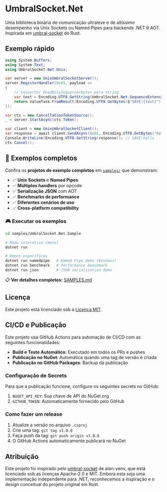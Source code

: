 # UmbralSocket.Net

Uma biblioteca binária de comunicação ultraleve e de altíssimo desempenho via Unix Sockets ou Named Pipes para backends .NET 9 AOT. Inspirada em [umbral-socket](https://github.com/alan-venv/umbral-socket) do Rust.

## Exemplo rápido

```csharp
using System.Buffers;
using System.Text;
using UmbralSocket.Net.Unix;

var server = new UnixUmbralSocketServer();
server.RegisterHandler(0x01, payload =>
{
    // Converter ReadOnlySequence<byte> para string
    var text = Encoding.UTF8.GetString(UmbralSocket.Net.SequenceExtensions.ToArray(payload));
    return ValueTask.FromResult(Encoding.UTF8.GetBytes($"SAVE:{text}"));
});

var cts = new CancellationTokenSource();
_ = server.StartAsync(cts.Token);

var client = new UnixUmbralSocketClient();
var response = await client.SendAsync(0x01, Encoding.UTF8.GetBytes("hello"));
Console.WriteLine(Encoding.UTF8.GetString(response)); // SAVE:hello
cts.Cancel();
```

## 🚀 Exemplos completos

Confira os **projetos de exemplo completos** em [`samples/`](samples/) que demonstram:

- ✅ **Unix Sockets** e **Named Pipes**
- ✅ **Múltiplos handlers** por opcode  
- ✅ **Serialização JSON** com AOT
- ✅ **Benchmarks de performance**
- ✅ **Diferentes cenários de uso**
- ✅ **Cross-platform compatibility**

### 🎮 Executar os exemplos

```bash
cd samples/UmbralSocket.Net.Sample

# Modo interativo (menu)
dotnet run

# Demos específicos
dotnet run namedpipe   # Named Pipe demo (Windows)
dotnet run benchmark   # Performance benchmark  
dotnet run json        # JSON serialization demo
```

📋 **Ver detalhes completos:** [SAMPLES.md](SAMPLES.md)

## Licença

Este projeto está licenciado sob a [Licença MIT](LICENSE).

## CI/CD e Publicação

Este projeto usa GitHub Actions para automação de CI/CD com as seguintes funcionalidades:

- **Build e Teste Automático**: Executado em todos os PRs e pushes
- **Publicação no NuGet**: Automática quando uma tag de versão é criada
- **Publicação no GitHub Packages**: Backup da publicação

### Configuração de Secrets

Para que a publicação funcione, configure os seguintes secrets no GitHub:

1. `NUGET_API_KEY`: Sua chave de API do NuGet.org
2. `GITHUB_TOKEN`: Automaticamente fornecido pelo GitHub

### Como fazer um release

1. Atualize a versão no arquivo `.csproj`
2. Crie uma tag: `git tag v1.0.0`
3. Faça push da tag: `git push origin v1.0.0`
4. O GitHub Actions automaticamente publicará no NuGet

## Atribuição

Este projeto foi inspirado pelo [umbral-socket](https://github.com/alan-venv/umbral-socket) de alan-venv, que está licenciado sob as licenças Apache-2.0 e MIT. Embora esta seja uma implementação independente para .NET, reconhecemos a inspiração e o design conceitual do projeto original em Rust.
